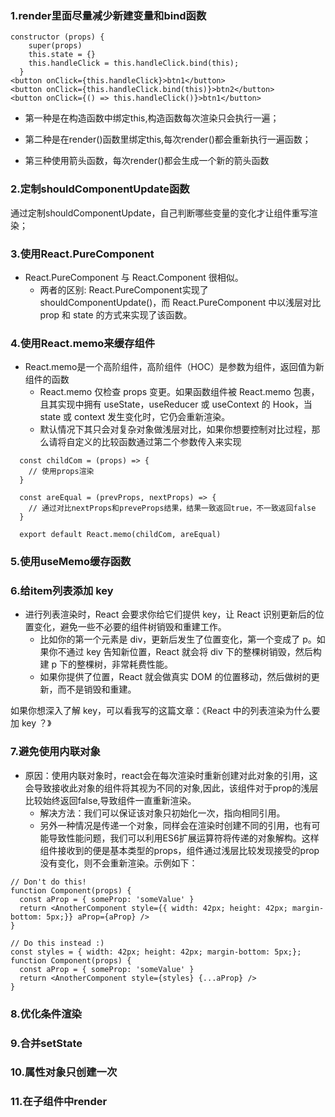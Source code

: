 ### 1.render里面尽量减少新建变量和bind函数
```
constructor (props) {
    super(props)
    this.state = {}
    this.handleClick = this.handleClick.bind(this);
  }
<button onClick={this.handleClick}>btn1</button>
<button onClick={this.handleClick.bind(this)}>btn2</button>
<button onClick={() => this.handleClick()}>btn1</button>
```
 * 第一种是在构造函数中绑定this,构造函数每次渲染只会执行一遍；

 * 第二种是在render()函数里绑定this,每次render()都会重新执行一遍函数；

 * 第三种使用箭头函数，每次render()都会生成一个新的箭头函数
### 2.定制shouldComponentUpdate函数
通过定制shouldComponentUpdate，自己判断哪些变量的变化才让组件重写渲染；

### 3.使用React.PureComponent
 * React.PureComponent 与 React.Component 很相似。
   - 两者的区别: React.PureComponent实现了 shouldComponentUpdate()，而 React.PureComponent 中以浅层对比 prop 和 state 的方式来实现了该函数。
### 4.使用React.memo来缓存组件
 * React.memo是一个高阶组件，高阶组件（HOC）是参数为组件，返回值为新组件的函数
   - React.memo 仅检查 props 变更。如果函数组件被 React.memo 包裹，且其实现中拥有 useState，useReducer 或 useContext 的 Hook，当 state 或 context 发生变化时，它仍会重新渲染。
   - 默认情况下其只会对复杂对象做浅层对比，如果你想要控制对比过程，那么请将自定义的比较函数通过第二个参数传入来实现
```
  const childCom = (props) => {
    // 使用props渲染
  }

  const areEqual = (prevProps, nextProps) => {
    // 通过对比nextProps和preveProps结果，结果一致返回true，不一致返回false
  }

  export default React.memo(childCom, areEqual)
```
### 5.使用useMemo缓存函数
### 6.给item列表添加 key
  * 进行列表渲染时，React 会要求你给它们提供 key，让 React 识别更新后的位置变化，避免一些不必要的组件树销毁和重建工作。
    - 比如你的第一个元素是 div，更新后发生了位置变化，第一个变成了 p。如果你不通过 key 告知新位置，React 就会将 div 下的整棵树销毁，然后构建 p 下的整棵树，非常耗费性能。
    - 如果你提供了位置，React 就会做真实 DOM 的位置移动，然后做树的更新，而不是销毁和重建。

如果你想深入了解 key，可以看我写的这篇文章：《React 中的列表渲染为什么要加 key ？》
### 7.避免使用内联对象
 * 原因：使用内联对象时，react会在每次渲染时重新创建对此对象的引用，这会导致接收此对象的组件将其视为不同的对象,因此，该组件对于prop的浅层比较始终返回false,导致组件一直重新渲染。
   - 解决方法：我们可以保证该对象只初始化一次，指向相同引用。
   - 另外一种情况是传递一个对象，同样会在渲染时创建不同的引用，也有可能导致性能问题，我们可以利用ES6扩展运算符将传递的对象解构。这样组件接收到的便是基本类型的props，组件通过浅层比较发现接受的prop没有变化，则不会重新渲染。示例如下：
```
// Don't do this!
function Component(props) {
  const aProp = { someProp: 'someValue' }
  return <AnotherComponent style={{ width: 42px; height: 42px; margin-bottom: 5px;}} aProp={aProp} />  
}

// Do this instead :)
const styles = { width: 42px; height: 42px; margin-bottom: 5px;};
function Component(props) {
  const aProp = { someProp: 'someValue' }
  return <AnotherComponent style={styles} {...aProp} />  
}
```
### 8.优化条件渲染
### 9.合并setState
### 10.属性对象只创建一次
### 11.在子组件中render
